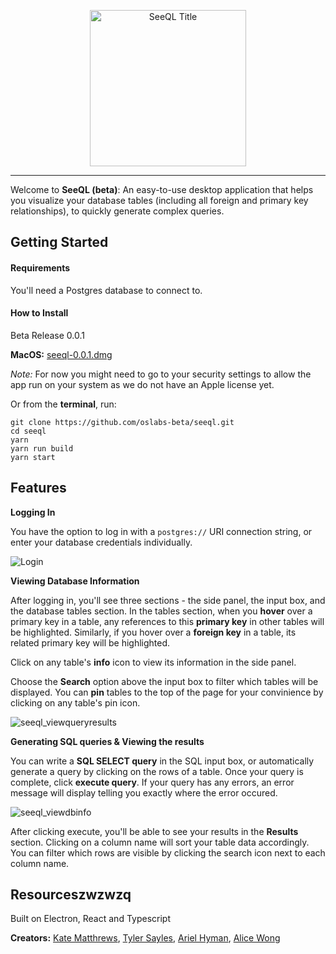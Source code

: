 <p align="center">
<img width="250" alt="SeeQL Title" src="https://user-images.githubusercontent.com/29069478/60289605-ca915b80-98e4-11e9-943f-c40cb919c21e.png">
</p>

---

Welcome to **SeeQL (beta)**: An easy-to-use desktop application that helps you visualize your database tables (including all foreign and primary key relationships), to quickly generate complex queries. 


## Getting Started

#### Requirements

You'll need a Postgres database to connect to.

#### How to Install

Beta Release 0.0.1

**MacOS:** [seeql-0.0.1.dmg](https://github.com/oslabs-beta/seeql/releases/download/untagged-bc5bc2c547e0407d958d/SeeQL-0.0.1.dmg)

*Note:* For now you might need to go to your security settings to allow the app run on your system as we do not have an Apple license yet.

Or from the **terminal**, run:

```
git clone https://github.com/oslabs-beta/seeql.git
cd seeql
yarn
yarn run build
yarn start

```


## Features

**Logging In**

You have the option to log in with a `postgres://` URI connection string, or enter your database credentials individually.

![Login](https://user-images.githubusercontent.com/29069478/60288146-936d7b00-98e1-11e9-8bf3-2cffdef82ff0.gif)

**Viewing Database Information**

After logging in, you'll see three sections - the side panel, the input box, and the database tables section. In the tables section, when you **hover** over a primary key in a table, any references to this **primary key** in other tables will be highlighted. Similarly, if you hover over a **foreign key** in a table, its related primary key will be highlighted.

Click on any table's **info** icon to view its information in the side panel.

Choose the **Search** option above the input box to filter which tables will be displayed. You can **pin** tables to the top of the page for your convinience by clicking on any table's pin icon.

![seeql_viewqueryresults](https://user-images.githubusercontent.com/29069478/60289121-b567fd00-98e3-11e9-9225-dc5f4f7f3508.gif)

**Generating SQL queries & Viewing the results**

You can write a **SQL SELECT query** in the SQL input box, or automatically generate a query by clicking on the rows of a table. Once your query is complete, click **execute query**. If your query has any errors, an error message will display telling you exactly where the error occured.

![seeql_viewdbinfo](https://user-images.githubusercontent.com/29069478/60289008-6e7a0780-98e3-11e9-88eb-e339cec90a2f.gif)

After clicking execute, you'll be able to see your results in the **Results** section. Clicking on a column name will sort your table data accordingly.
You can filter which rows are visible by clicking the search icon next to each column name.


## Resourceszwzwzq

Built on Electron, React and Typescript

**Creators:** [Kate Matthrews](http://github.com/katesmatthews), [Tyler Sayles](https://github.com/saylestyler), [Ariel Hyman](https://github.com/AHyman18), [Alice Wong](https://github.com/aliicewong)